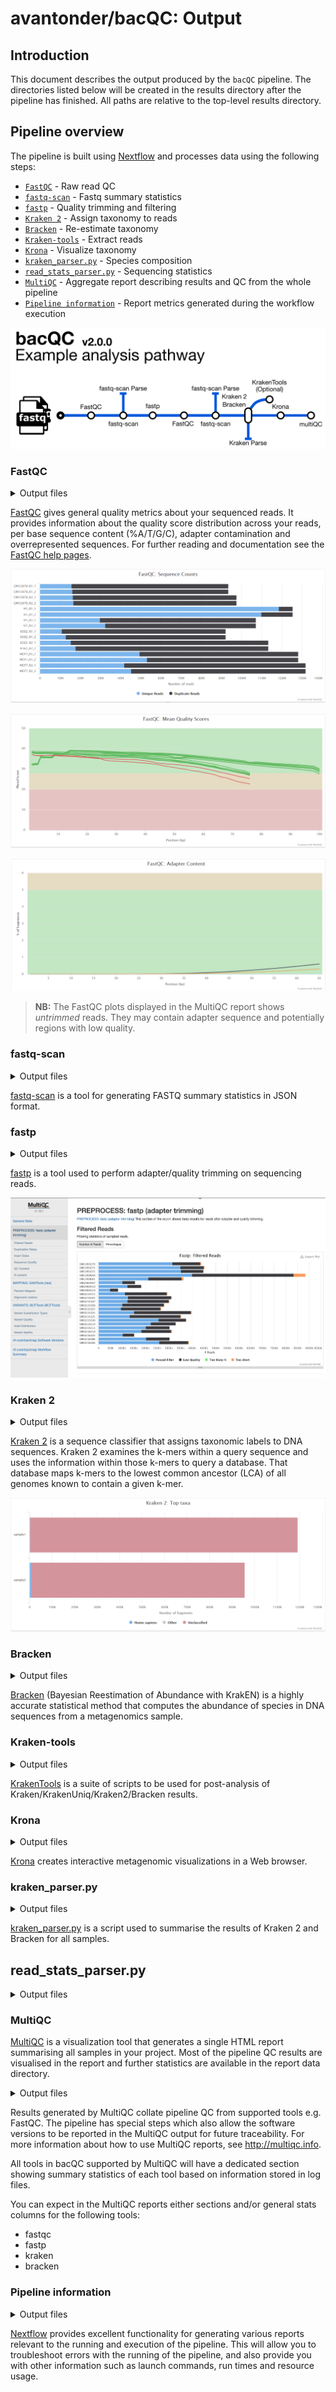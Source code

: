 # avantonder/bacQC: Output

## Introduction

This document describes the output produced by the `bacQC` pipeline. The directories listed below will be created in the results directory after the pipeline has finished. All paths are relative to the top-level results directory.

## Pipeline overview

The pipeline is built using [Nextflow](https://www.nextflow.io/) and processes data using the following steps:

- [`FastQC`](#fastqc) - Raw read QC
- [`fastq-scan`](#fastq-scan) - Fastq summary statistics
- [`fastp`](#fastp) - Quality trimming and filtering
- [`Kraken 2`](#kraken-2) - Assign taxonomy to reads
- [`Bracken`](#bracken) - Re-estimate taxonomy
- [`Kraken-tools`](#kraken-tools) - Extract reads
- [`Krona`](#krona) - Visualize taxonomy
- [`kraken_parser.py`](#kraken-parser) - Species composition
- [`read_stats_parser.py`](#read-stats-parser) - Sequencing statistics
- [`MultiQC`](#multiqc) - Aggregate report describing results and QC from the whole pipeline
- [`Pipeline information`](#pipeline-information) - Report metrics generated during the workflow execution

![](../assets/bacQC_metromap.png)

### FastQC

<details markdown="1">
<summary>Output files</summary>

- `fastqc/`
  - `*_fastqc.html`: FastQC report containing quality metrics.
  - `*_fastqc.zip`: Zip archive containing the FastQC report, tab-delimited data file and plot images.

</details>

[FastQC](http://www.bioinformatics.babraham.ac.uk/projects/fastqc/) gives general quality metrics about your sequenced reads. It provides information about the quality score distribution across your reads, per base sequence content (%A/T/G/C), adapter contamination and overrepresented sequences. For further reading and documentation see the [FastQC help pages](http://www.bioinformatics.babraham.ac.uk/projects/fastqc/Help/).

![MultiQC - FastQC sequence counts plot](images/mqc_fastqc_counts.png)

![MultiQC - FastQC mean quality scores plot](images/mqc_fastqc_quality.png)

![MultiQC - FastQC adapter content plot](images/mqc_fastqc_adapter.png)

> **NB:** The FastQC plots displayed in the MultiQC report shows _untrimmed_ reads. They may contain adapter sequence and potentially regions with low quality.

### fastq-scan

<details markdown="1">
<summary>Output files</summary>

- `fastqscan/`
  - `raw/*.json`: JSON formatted file of summary statistics for input fastq files.
  - `trimmed/*.json`: JSON formatted file of summary statistics for trimmed fastq files.
- `metadata/`
  - `raw_fastq-scan_summary.tsv`: Final summary tsv file of sequencing statistics for input fastq files for all samples
  - `trim_fastq-scan_summary.tsv`: Final summary tsv file of sequencing statistics for trimmed fastq files for all samples

</details>

[fastq-scan](https://github.com/rpetit3/fastq-scan) is a tool for generating FASTQ summary statistics in JSON format.

### fastp

<details markdown="1">
<summary>Output files</summary>

* `fastp/`
    * `*.html` html reports of the trimming process that can be opened in any modern web browser. See [here](http://opengene.org/fastp/fastp.html) for an example
    * `*.json` trimming report metrics in JSON computer readable formats. See [here](http://opengene.org/fastp/fastp.json) for an example
    * `trimmed/*.trim.fastq.gz` trimmed/modified/unmerged fastq reads

</details>

[fastp](https://github.com/OpenGene/fastp) is a tool used to perform adapter/quality trimming on sequencing reads.

![MultiQC - fastp trimmed reads plot](images/multiqc_fastp.png)

### Kraken 2

<details markdown="1">
<summary>Output files</summary>

* `kraken2/`
    * `*.kraken2.report.txt`: Kraken 2 taxonomic report. See [here](https://ccb.jhu.edu/software/kraken2/index.shtml?t=manual#sample-report-output-format) for a detailed description of the format.

</details>

[Kraken 2](https://ccb.jhu.edu/software/kraken2/index.shtml?t=manual) is a sequence classifier that assigns taxonomic labels to DNA sequences. Kraken 2 examines the k-mers within a query sequence and uses the information within those k-mers to query a database. That database maps k-mers to the lowest common ancestor (LCA) of all genomes known to contain a given k-mer.

![MultiQC - Kraken 2 classification plot](images/mqc_kraken2_plot.png)

### Bracken

<details markdown="1">
<summary>Output files</summary>

* `bracken/`
    * `*_S.tsv`: Bracken TSV output report of the re-estimated abundances. See [here](https://ccb.jhu.edu/software/bracken/index.shtml?t=manual) for a detailed description of the format.

</details>

[Bracken](https://ccb.jhu.edu/software/bracken/) (Bayesian Reestimation of Abundance with KrakEN) is a highly accurate statistical method that computes the abundance of species in DNA sequences from a metagenomics sample.

### Kraken-tools

<details markdown="1">
<summary>Output files</summary>

- `extracted_reads/`
  - `*.extracted.fastq.gz`: reads extracted using the provided taxon ID

</details>

[KrakenTools](https://github.com/jenniferlu717/KrakenTools) is a suite of scripts to be used for post-analysis of Kraken/KrakenUniq/Kraken2/Bracken results.

### Krona

<details markdown="1">
<summary>Output files</summary>

- `krona/`
  - `*.html`: HTML files containing taxonomy visualizations

</details>

[Krona](https://pubmed.ncbi.nlm.nih.gov/21961884/) creates interactive metagenomic visualizations in a Web browser.

### kraken_parser.py

<details markdown="1">
<summary>Output files</summary>

- `metadata/`
  - `species_composition.tsv`: Final summary tsv file of species composition for all samples.

</details>

[kraken_parser.py](https://github.com/avantonder/bacQC/blob/main/bin/kraken_parser.py) is a script used to summarise the results of Kraken 2 and Bracken for all samples.

## read_stats_parser.py

<details markdown="1">
<summary>Output files</summary>

- `read_stats/`
  - `.tsv`: Pre- and post-trimming sequence statistics.
- `metadata`
  - `read_stats_summary.tsv`: Final summary tsv file of pre- and post-trimming sequence statistics for all samples.

</details>

### MultiQC

[MultiQC](http://multiqc.info) is a visualization tool that generates a single HTML report summarising all samples in your project. Most of the pipeline QC results are visualised in the report and further statistics are available in the report data directory.

<details markdown="1">
<summary>Output files</summary>

- `multiqc/`
  - `multiqc_report.html`: a standalone HTML file that can be viewed in your web browser.
  - `multiqc_data/`: directory containing parsed statistics from the different tools used in the pipeline.
  - `multiqc_plots/`: directory containing static images from the report in various formats.

</details>

Results generated by MultiQC collate pipeline QC from supported tools e.g. FastQC. The pipeline has special steps which also allow the software versions to be reported in the MultiQC output for future traceability. For more information about how to use MultiQC reports, see <http://multiqc.info>.

All tools in bacQC supported by MultiQC will have a dedicated section showing summary statistics of each tool based on information stored in log files.

You can expect in the MultiQC reports either sections and/or general stats columns for the following tools:

- fastqc
- fastp
- kraken
- bracken

### Pipeline information

<details markdown="1">
<summary>Output files</summary>

- `pipeline_info/`
  - Reports generated by Nextflow: `execution_report.html`, `execution_timeline.html`, `execution_trace.txt` and `pipeline_dag.dot`/`pipeline_dag.svg`.
  - Reports generated by the pipeline: `pipeline_report.html`, `pipeline_report.txt` and `software_versions.yml`. The `pipeline_report*` files will only be present if the `--email` / `--email_on_fail` parameter's are used when running the pipeline.
  - Reformatted samplesheet files used as input to the pipeline: `samplesheet.valid.csv`.
  - Parameters used by the pipeline run: `params.json`.

</details>

[Nextflow](https://www.nextflow.io/docs/latest/tracing.html) provides excellent functionality for generating various reports relevant to the running and execution of the pipeline. This will allow you to troubleshoot errors with the running of the pipeline, and also provide you with other information such as launch commands, run times and resource usage.
